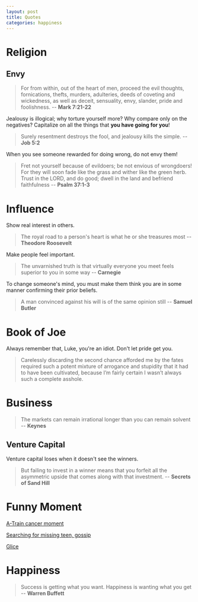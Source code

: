 ```yaml
---
layout: post 
title: Quotes 
categories: happiness
---
```


# Religion 

## Envy 

> For from within, out of the heart of men, proceed the evil thoughts, fornications, thefts, murders, adulteries, deeds of coveting and wickedness, as well as deceit, sensuality, envy, slander, pride and foolishness.
> -- **Mark 7:21-22**

Jealousy is illogical; why torture yourself more?  Why compare only on the negatives?  Capitalize on all the things that **you have going for you**!

> Surely resentment destroys the fool, and jealousy kills the simple.
> -- **Job 5:2** 

When you see someone rewarded for doing wrong, do not envy them! 

> Fret not yourself because of evildoers; be not envious of wrongdoers! For they will soon fade like the grass and wither like the green herb. Trust in the LORD, and do good; dwell in the land and befriend faithfulness
> -- **Psalm 37:1-3**

# Influence 

Show real interest in others.

> The royal road to a person's heart is what he or she treasures most
> -- **Theodore Roosevelt** 

Make people feel important.

> The unvarnished truth is that virtually everyone you meet feels superior to you in some way 
> -- **Carnegie** 

To change someone's mind, you must make them think you are in some manner confirming their prior beliefs. 

> A man convinced against his will is of the same opinion still 
> -- **Samuel Butler** 


# Book of Joe 

Always remember that, Luke, you're an idiot.  Don't let pride get you.  

> Carelessly discarding the second chance afforded me by the fates required such a potent mixture of arrogance and stupidity that it had to have been cultivated, because I’m fairly certain I wasn’t always such a complete asshole.



# Business

> The markets can remain irrational longer than you can remain solvent 
> -- **Keynes**

## Venture Capital

Venture capital loses when it doesn't see the winners.

> But failing to invest in a winner means that you forfeit all the asymmetric upside that comes along with that investment.
> -- **Secrets of Sand Hill**  

# Funny Moment

[A-Train cancer moment](https://www.youtube.com/watch?v=l5czdDuQ5Kw)

[Searching for missing teen, gossip](https://www.youtube.com/watch?v=XUT8ec24anM&feature=youtu.be)

[Glice](https://www.youtube.com/watch?v=bAq1V6WAE8M&feature=youtu.be)

# Happiness 


> Success is getting what you want. Happiness is wanting what you get
> -- **Warren Buffett**